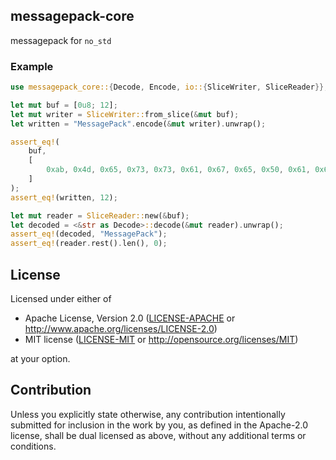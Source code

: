 ## messagepack-core

messagepack for `no_std`

### Example

```rust
use messagepack_core::{Decode, Encode, io::{SliceWriter, SliceReader}};

let mut buf = [0u8; 12];
let mut writer = SliceWriter::from_slice(&mut buf);
let written = "MessagePack".encode(&mut writer).unwrap();

assert_eq!(
    buf,
    [
        0xab, 0x4d, 0x65, 0x73, 0x73, 0x61, 0x67, 0x65, 0x50, 0x61, 0x63, 0x6b
    ]
);
assert_eq!(written, 12);

let mut reader = SliceReader::new(&buf);
let decoded = <&str as Decode>::decode(&mut reader).unwrap();
assert_eq!(decoded, "MessagePack");
assert_eq!(reader.rest().len(), 0);
```

## License

Licensed under either of

- Apache License, Version 2.0 ([LICENSE-APACHE](https://github.com/tunamaguro/messagepack-rs/blob/main/LICENSE-APACHE) or <http://www.apache.org/licenses/LICENSE-2.0>)
- MIT license ([LICENSE-MIT](https://github.com/tunamaguro/messagepack-rs/blob/main/LICENSE-MIT) or <http://opensource.org/licenses/MIT>)

at your option.

## Contribution
Unless you explicitly state otherwise, any contribution intentionally submitted for inclusion in the work by you, as defined in the Apache-2.0 license, shall be dual licensed as above, without any additional terms or conditions.
